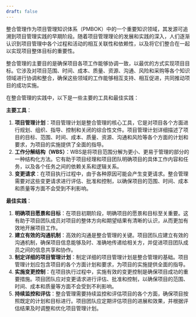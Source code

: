 ```yaml
---
draft: false
---
```

整合管理作为项目管理知识体系（PMBOK）中的一个重要知识领域，其发源可追溯到项目管理实践的早期阶段。随着项目管理理论的发展和实践的深入，人们逐渐认识到项目管理中各个过程和活动的相互关联性和依赖性，以及将它们整合在一起以实现项目整体目标的重要性。

整合管理的主要目的是确保项目各项工作能够协调一致，以最优的方式实现项目目标。它涉及对项目范围、时间、成本、质量、资源、沟通、风险和采购等各个知识领域进行协调和整合，确保这些领域的工作能够相互支持、相互促进，共同推动项目的成功实施。

在整合管理的实践中，以下是一些主要的工具和最佳实践：

**主要工具**：

1. **项目管理计划**：项目管理计划是整合管理的核心工具，它是对项目各个方面进行规划、组织、指导、控制和关闭的综合性文件。项目管理计划详细描述了项目的目标、范围、时间、成本、质量、资源、沟通和风险等各个方面的计划和要求，为项目的实施提供了全面的指导。
2. **工作分解结构（WBS）**：WBS是将项目范围分解为更小、更易于管理的部分的一种结构化方法。它有助于项目经理和项目团队明确项目的具体工作内容和任务，以及各个任务之间的依赖关系和逻辑关系。
3. **变更请求**：在项目执行过程中，由于各种原因可能会产生变更请求。整合管理需要对这些变更请求进行评估、批准和控制，以确保项目的范围、时间、成本和质量等方面不会受到不利影响。

**最佳实践**：

1. **明确项目愿景和目标**：在项目初期阶段，明确项目的愿景和目标至关重要。这有助于项目团队成员对项目的整体方向和期望结果有清晰的认识，从而更加有效地开展项目工作。
2. **建立有效的沟通机制**：高效的沟通是整合管理的关键。项目团队应建立有效的沟通机制，确保项目信息能够及时、准确地传递给相关方，并促进项目团队成员之间的信息共享和协作。
3. **制定详细的项目管理计划**：制定详细的项目管理计划是整合管理的基础。项目管理计划应包含项目的各个方面计划和要求，为项目的实施提供全面的指导。
4. **实施变更控制**：在项目执行过程中，实施有效的变更控制是确保项目成功的重要措施。项目团队应对变更请求进行评估、批准和控制，以确保项目的范围、时间、成本和质量等方面不会受到不利影响。
5. **持续监控和评估**：整合管理需要持续监控和评估项目的各个方面，确保项目按照既定的计划和目标进行。项目团队应定期评估项目的进展和效果，并根据评估结果及时调整和优化项目管理计划。